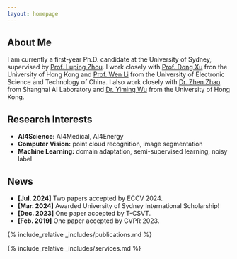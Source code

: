 ```yaml
---
layout: homepage
---
```


## About Me

I am currently a first-year Ph.D. candidate at the University of Sydney, supervised by [Prof. Luping Zhou](https://sites.google.com/view/lupingzhou/home). I work closely with [Prof. Dong Xu](https://www.cs.hku.hk/people/academic-staff/dongxu) fron the University of Hong Kong and [Prof. Wen Li](https://wenli-vision.github.io/) from the University of Electronic Science and Technology of China. I also work closely with [Dr. Zhen Zhao](http://zhaozhen.me/) from Shanghai AI Laboratory and [Dr. Yiming Wu](https://sites.google.com/site/yimingwu0/home) from the University of Hong Kong.

## Research Interests

- **AI4Science:** AI4Medical, AI4Energy
- **Computer Vision:** point cloud recognition, image segmentation
- **Machine Learning:** domain adaptation, semi-supervised learning, noisy label

## News

- **[Jul. 2024]** Two papers accepted by ECCV 2024.
- **[Mar. 2024]** Awarded University of Sydney International Scholarship!
- **[Dec. 2023]** One paper accepted by T-CSVT.
- **[Feb. 2019]** One paper accepted by CVPR 2023.

{% include_relative _includes/publications.md %}

{% include_relative _includes/services.md %}
